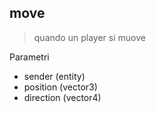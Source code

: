 ## move
> quando un player si muove

Parametri
 * sender (entity)
 * position (vector3)
 * direction (vector4)
